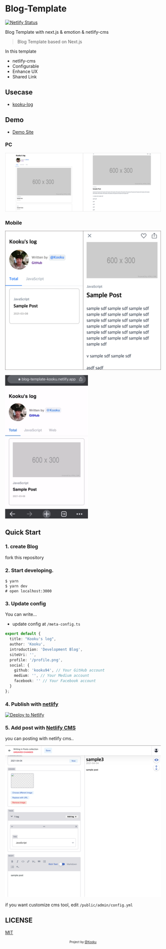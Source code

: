 # Blog-Template

[![Netlify Status](https://api.netlify.com/api/v1/badges/4b1962ce-6206-4d8f-9516-63be92294198/deploy-status)](https://app.netlify.com/sites/blog-template-kooku/deploys)

Blog Template with next.js &amp; emotion &amp; netlify-cms

> Blog Template based on Next.js

In this template

- netlify-cms
- Configurable
- Enhance UX
- Shared Link

## Usecase
- [kooku-log](http://kooku-log.netlify.app)

## Demo

- [Demo Site](http://blog-template-kooku.netlify.app/)

### PC

![img](./assets/screenshot-pc.png)

### Mobile

![img](./assets/screenshot-mobile.png)

![gif](./assets/demo.gif)

## Quick Start

### 1. create Blog

fork this repository

### 2. Start developing.

```shell
$ yarn
$ yarn dev
# open localhost:3000
```

### 3. Update config

You can write...

- update config at `/meta-config.ts`

```ts
export default {
  title: "Kooku's log",
  author: 'Kooku',
  introduction: 'Development Blog',
  siteUri: '',
  profile: '/profile.png',
  social: {
    github: 'kooku94', // Your GitHub account
    medium: '', // Your Medium account
    facebook: '' // Your Facebook account
  }
};
```

### 4. Publish with [netlify](https://netlify.com)

[![Deploy to Netlify](https://www.netlify.com/img/deploy/button.svg)](https://app.netlify.com/start/deploy?repository=https://github.com/kooku94/blog-template-kooku)

### 5. Add post with [Netlify CMS](https://www.netlifycms.org/)

you can posting with netlify cms..

![img](./assets/screenshot-cms.png)

if you want customize cms tool, edit `/public/admin/config.yml`

## LICENSE

[MIT](./LICENSE)

<div align="center">

<sub><sup>Project by <a href="https://github.com/kooku94">@Kooku</a></sup></sub>

</div>
